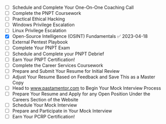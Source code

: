 
- [ ] Schedule and Complete Your One-On-One Coaching Call
- [ ] Complete the PNPT Coursework
- [ ] Practical Ethical Hacking
- [ ] Windows Privilege Escalation
- [ ] Linux Privilege Escalation
- [x] Open-Source Intelligence (OSINT) Fundamentals ✅ 2023-04-18
- [ ] External Pentest Playbook
- [ ] Complete Your PNPT Exam 
- [ ] Schedule and Complete your PNPT Debrief
- [ ] Earn Your PNPT Certification! 
- [ ] Complete the Career Services Coursework
- [ ] Prepare and Submit Your Resume for Initial Review
- [ ] Adjust Your Resume Based on Feedback and Save This as a Master Copy
- [ ] Head to www.pastamentor.com to Begin Your Mock Interview Process
- [ ] Prepare Your Resume and Apply for any Open Position Under the Careers Section of the Website 
- [ ] Schedule Your Mock Interview
- [ ] Prepare and Participate in Your Mock Interview
- [ ] Earn Your PCRP Certification!